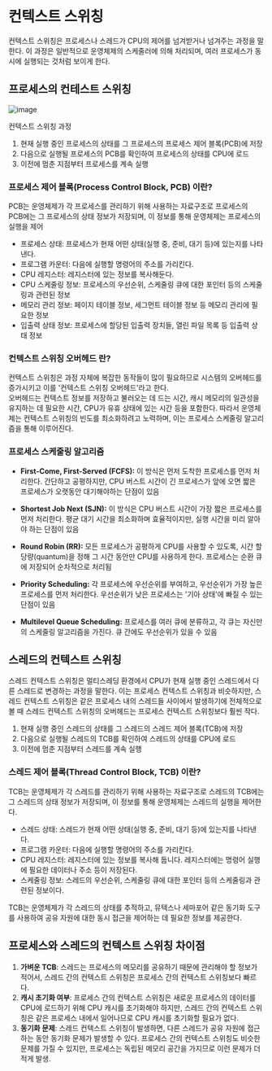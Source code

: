 # 컨텍스트 스위칭
컨텍스트 스위칭은 프로세스나 스레드가 CPU의 제어를 넘겨받거나 넘겨주는 과정을 말한다. 이 과정은 일반적으로 운영체제의 스케줄러에 의해 처리되며, 여러 프로세스가 동시에 실행되는 것처럼 보이게 한다.


## 프로세스의 컨테스트 스위칭
![image](https://github.com/minsu20/CS_Study/assets/86006389/6ee7822a-62c5-486b-935d-1c38d56a6e6a)

컨텍스트 스위칭 과정
1. 현재 실행 중인 프로세스의 상태를 그 프로세스의 프로세스 제어 블록(PCB)에 저장
2. 다음으로 실행될 프로세스의 PCB를 확인하여 프로세스의 상태를 CPU에 로드
3. 이전에 멈춘 지점부터 프로세스를 계속 실행

 
### 프로세스 제어 블록(Process Control Block, PCB) 이란?
PCB는 운영체제가 각 프로세스를 관리하기 위해 사용하는 자료구조로 프로세스의 PCB에는 그 프로세스의 상태 정보가 저장되며, 이 정보를 통해 운영체제는 프로세스의 실행을 제어
- 프로세스 상태: 프로세스가 현재 어떤 상태(실행 중, 준비, 대기 등)에 있는지를 나타낸다.
- 프로그램 카운터: 다음에 실행할 명령어의 주소를 가리킨다.
- CPU 레지스터: 레지스터에 있는 정보를 복사해둔다.
- CPU 스케줄링 정보: 프로세스의 우선순위, 스케줄링 큐에 대한 포인터 등의 스케줄링과 관련된 정보
- 메모리 관리 정보: 페이지 테이블 정보, 세그먼트 테이블 정보 등 메모리 관리에 필요한 정보
- 입출력 상태 정보: 프로세스에 할당된 입출력 장치들, 열린 파일 목록 등 입출력 상태 정보

### 컨텍스트 스위칭 오버헤드 란?
컨텍스트 스위칭은 과정 자체에 복잡한 동작들이 많이 필요하므로 시스템의 오버헤드를 증가시키고 이를 '컨텍스트 스위칭 오버헤드'라고 한다.  
오버헤드는 컨텍스트 정보를 저장하고 불러오는 데 드는 시간, 캐시 메모리의 일관성을 유지하는 데 필요한 시간, CPU가 유휴 상태에 있는 시간 등을 포함한다. 
따라서 운영체제는 컨텍스트 스위칭의 빈도를 최소화하려고 노력하며, 이는 프로세스 스케줄링 알고리즘을 통해 이루어진다.  


### 프로세스 스케줄링 알고리즘
- **First-Come, First-Served (FCFS):** 이 방식은 먼저 도착한 프로세스를 먼저 처리한다. 간단하고 공평하지만, CPU 버스트 시간이 긴 프로세스가 앞에 오면 짧은 프로세스가 오랫동안 대기해야하는 단점이 있음

- **Shortest Job Next (SJN):** 이 방식은 CPU 버스트 시간이 가장 짧은 프로세스를 먼저 처리한다. 평균 대기 시간을 최소화하며 효율적이지만, 실행 시간을 미리 알아야 하는 단점이 있음

- **Round Robin (RR):** 모든 프로세스가 공평하게 CPU를 사용할 수 있도록, 시간 할당량(quantum)을 정해 그 시간 동안만 CPU를 사용하게 한다. 프로세스는 순환 큐에 저장되어 순차적으로 처리됨

- **Priority Scheduling:** 각 프로세스에 우선순위를 부여하고, 우선순위가 가장 높은 프로세스를 먼저 처리한다. 우선순위가 낮은 프로세스는 '기아 상태'에 빠질 수 있는 단점이 있음

- **Multilevel Queue Scheduling:** 프로세스를 여러 큐에 분류하고, 각 큐는 자신만의 스케줄링 알고리즘을 가진다. 큐 간에도 우선순위가 있을 수 있음



## 스레드의 컨텍스트 스위칭

스레드 컨텍스트 스위칭은 멀티스레딩 환경에서 CPU가 현재 실행 중인 스레드에서 다른 스레드로 변경하는 과정을 말한다.
이는 프로세스 컨텍스트 스위칭과 비슷하지만, 스레드 컨텍스트 스위칭은 같은 프로세스 내의 스레드들 사이에서 발생하기에 전체적으로 볼 때 스레드 컨텍스트 스위칭의 오버헤드는 프로세스 컨텍스트 스위칭보다 훨씬 작다.


1. 현재 실행 중인 스레드의 상태를 그 스레드의 스레드 제어 블록(TCB)에 저장
2. 다음으로 실행될 스레드의 TCB를 확인하여 스레드의 상태를 CPU에 로드
3. 이전에 멈춘 지점부터 스레드를 계속 실행

### 스레드 제어 블록(Thread Control Block, TCB) 이란?
TCB는 운영체제가 각 스레드를 관리하기 위해 사용하는 자료구조로 스레드의 TCB에는 그 스레드의 상태 정보가 저장되며, 이 정보를 통해 운영체제는 스레드의 실행을 제어한다.
- 스레드 상태: 스레드가 현재 어떤 상태(실행 중, 준비, 대기 등)에 있는지를 나타낸다.
- 프로그램 카운터: 다음에 실행할 명령어의 주소를 가리킨다.
- CPU 레지스터: 레지스터에 있는 정보를 복사해 둡니다. 레지스터에는 명령어 실행에 필요한 데이터나 주소 등이 저장된다.
- 스케줄링 정보: 스레드의 우선순위, 스케줄링 큐에 대한 포인터 등의 스케줄링과 관련된 정보이다.

 TCB는 운영체제가 각 스레드의 상태를 추적하고, 뮤텍스나 세마포어 같은 동기화 도구를 사용하여 공유 자원에 대한 동시 접근을 제어하는 데 필요한 정보를 제공한다. 

 ## 프로세스와 스레드의 컨텍스트 스위칭 차이점
1. **가벼운 TCB**: 스레드는 프로세스의 메모리를 공유하기 때문에 관리해야 할 정보가 적어서, 스레드 간의 컨텍스트 스위칭은 프로세스 간의 컨텍스트 스위칭보다 빠르다.
2. **캐시 초기화 여부**: 프로세스 간의 컨텍스트 스위칭은 새로운 프로세스의 데이터를 CPU에 로드하기 위해 CPU 캐시를 초기화해야 하지만, 스레드 간의 컨텍스트 스위칭은 같은 프로세스 내에서 일어나므로 CPU 캐시를 초기화할 필요가 없다.
3. **동기화 문제**: 스레드 컨텍스트 스위칭이 발생하면, 다른 스레드가 공유 자원에 접근하는 동안 동기화 문제가 발생할 수 있다. 프로세스 간의 컨텍스트 스위칭도 비슷한 문제를 가질 수 있지만, 프로세스는 독립된 메모리 공간을 가지므로 이런 문제가 더 적게 발생.
